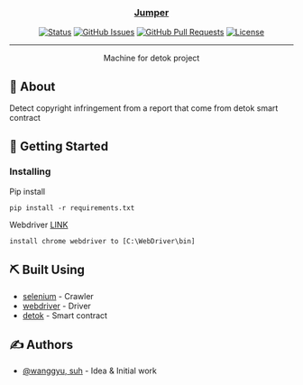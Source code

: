 <p align="center">
  <a href="" rel="noopener">
</p>

<h3 align="center">Jumper</h3>

<div align="center">

[![Status](https://img.shields.io/badge/status-active-success.svg)]()
[![GitHub Issues](https://img.shields.io/github/issues/kylelobo/The-Documentation-Compendium.svg)](https://github.com/DetokProject/Jumper/issues)
[![GitHub Pull Requests](https://img.shields.io/github/issues-pr/DetokProject/Jumper.svg)](https://github.com/DetokProject/Jumper/pulls)
[![License](https://img.shields.io/badge/license-Apache2.0-blue.svg)](/LICENSE)

</div>

---

<p align="center"> Machine for detok project
</p>


## 🧐 About <a name = "about"></a>

Detect copyright infringement from a report that come from detok smart contract

## 🏁 Getting Started <a name = "getting_started"></a>

### Installing

Pip install

```
pip install -r requirements.txt
```

Webdriver [LINK](https://sites.google.com/a/chromium.org/chromedriver/)

```
install chrome webdriver to [C:\WebDriver\bin]
```


## ⛏️ Built Using <a name = "built_using"></a>

- [selenium](https://www.selenium.dev/) - Crawler
- [webdriver](https://sites.google.com/a/chromium.org/chromedriver/) - Driver
- [detok](https://vuejs.org/) - Smart contract

## ✍️ Authors <a name = "authors"></a>

- [@wanggyu, suh](https://github.com/kylelobo) - Idea & Initial work
